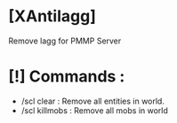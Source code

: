 # [XAntilagg]
Remove lagg for PMMP Server
# [!] Commands :
- /scl clear : Remove all entities in world.
- /scl killmobs : Remove all mobs in world
